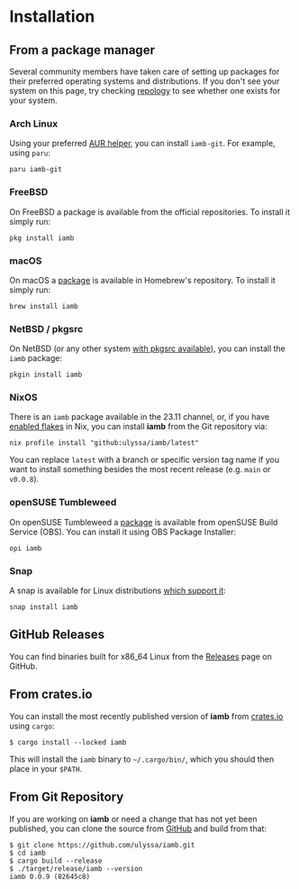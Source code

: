 # Installation

## From a package manager

Several community members have taken care of setting up packages for their
preferred operating systems and distributions. If you don't see your system
on this page, try checking [repology] to see whether one exists for your
system.

### Arch Linux

Using your preferred [AUR helper], you can install `iamb-git`. For example,
using `paru`:

```
paru iamb-git
```

### FreeBSD

On FreeBSD a package is available from the official repositories. To install it
simply run:

```
pkg install iamb
```

### macOS

On macOS a [package][homebrew] is available in Homebrew's repository. To
install it simply run:

```
brew install iamb
```

### NetBSD / pkgsrc

On NetBSD (or any other system [with pkgsrc available][pkgsrc]), you can
install the `iamb` package:

```
pkgin install iamb
```

### NixOS

There is an `iamb` package available in the 23.11 channel, or, if you have
[enabled flakes] in Nix, you can install __iamb__ from the Git repository via:

```
nix profile install "github:ulyssa/iamb/latest"
```

You can replace `latest` with a branch or specific version tag name if you want
to install something besides the most recent release (e.g. `main` or `v0.0.8`).

### openSUSE Tumbleweed

On openSUSE Tumbleweed a [package][openSUSE] is available from openSUSE Build
Service (OBS). You can install it using OBS Package Installer:

```
opi iamb
```

### Snap

A snap is available for Linux distributions [which support it][install-snap]:

```
snap install iamb
```

## GitHub Releases

You can find binaries built for x86\_64 Linux from the [Releases] page on GitHub.

## From crates.io

You can install the most recently published version of __iamb__ from
[crates.io] using `cargo`: 

```
$ cargo install --locked iamb
```

This will install the `iamb` binary to `~/.cargo/bin/`, which you should then
place in your `$PATH`.

## From Git Repository

If you are working on __iamb__ or need a change that has not yet been
published, you can clone the source from [GitHub] and build from that:

```
$ git clone https://github.com/ulyssa/iamb.git
$ cd iamb
$ cargo build --release
$ ./target/release/iamb --version
iamb 0.0.9 (82645c8)
```

[AUR helper]: https://wiki.archlinux.org/title/AUR_helpers
[crates.io]: https://crates.io/crates/iamb
[enabled flakes]: https://nixos.wiki/wiki/Flakes#Enable_flakes
[GitHub]: https://github.com/ulyssa/iamb
[homebrew]: https://formulae.brew.sh/formula/iamb#default
[install-snap]: https://snapcraft.io/docs/installing-snapd
[openSUSE]: https://build.opensuse.org/package/show/home%3Asmolsheep/iamb
[pkgsrc]: https://pkgsrc.smartos.org/
[Releases]: https://github.com/ulyssa/iamb/releases/
[repology]: https://repology.org/project/iamb/versions
